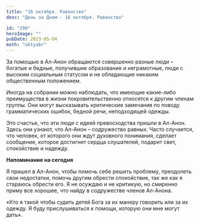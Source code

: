 ```yaml
---
title: "16 октября. Равенство"
desc: "День за Днем - 16 октября. Равенство"

id: "290"
heroImage: ""
pubDate: 2023-05-04
moth: "oktyabr"
---
```


За помощью в Ал-Анон обращаются совершенно разные люди – богатые и бедные,
получившие образование и неграмотные, люди с высоким социальным статусом и не
обладающие никаким общественным положением.

Иногда на собрании можно наблюдать, что имеющие какие-либо преимущества в
жизни покровительственно относятся к другим членам группы. Они могут
высказывать критические замечания по поводу грамматических ошибок, бедной
речи, неподходящей одежды.

Это счастье, что эти люди с идеей превосходства пришли в Ал-Анон. Здесь они
узнают, что Ал-Анон – содружество равных. Часто случается, что человек, от
которого они ждут духовного понимания, сделает сообщение, которое достигнет
сердца слушателей, подарит свет, спокойствие и надежду.

**Напоминание на сегодня**

Я пришел в Ал-Анон, чтобы помочь себе решить проблему, преодолеть свои
недостатки, помочь другим обрести спокойствие, так же как я стараюсь обрести
его. Я не осуждаю и не критикую, но смиренно приму все хорошее, что найду в
содружестве членов Ал-Анона.

«Кто я такой чтобы судить детей Бога за их манеру говорить или за их одежду. Я
буду прислушиваться к помощи, которую они мне могут дать».
